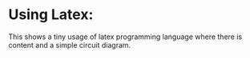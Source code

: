 # Using Latex:
This shows a tiny usage of latex programming language where there is content and a simple circuit diagram.
